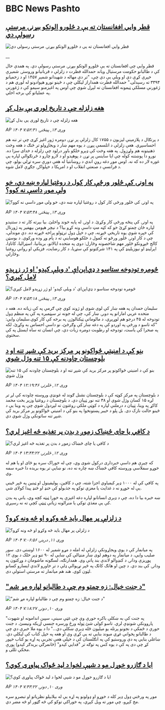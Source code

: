 # BBC News Pashto## [قطر وايي افغانستان ته یې د څلورو الوتکو بېړنۍ مرستې رسولې دي](https://www.bbc.co.uk/pashto/live/cx290ew8lq8t?at_medium=RSS&at_campaign=rss?at_campaign=githubrss)![قطر وايي افغانستان ته یې د څلورو الوتکو بېړنۍ مرستې رسولې دي](https://ichef.bbci.co.uk/ace/standard/240/cpsprodpb/30cb/live/83f5f6e0-894c-11f0-84c8-99de564f0440.jpg)__قطر وايي چې افغانستان ته یې څلورو الوتکو بېړنۍ مرستې رسولې دي. په همدې حال کې د طالبانو حکومت مرستیال ویاند حمدالله فطرت د زلزلې د قربانیانو وروستۍ شمېرې خپرې کړې دي او ویلي یې دي چې، "تر دې مهاله د شهیدانو شمېر ۱۴۵۷ او د زخمیانو ۳۳۹۴ ته رسېدلی." حمدالله فطرت همداراز لیکلي چې د ځينو نورو هېوادونو له لوري هم د ژغورنې مسلکي ټيمونه افغانستان ته لېږل شوي چې اوس په اغېزمنو سیمو کې د ژغورنې په عملیاتو کې برخه اخلي.## [هغه زلزله چې د تاریخ لوری یې بدل کړ](https://www.bbc.com/pashto/articles/cvgv443213eo?at_medium=RSS&at_campaign=rss?at_campaign=githubrss)![هغه زلزله چې د تاریخ لوری یې بدل کړ](https://ichef.bbci.co.uk/ace/ws/240/cpsprodpb/13ca/live/9bfb0670-5fbe-11f0-8755-2f8b5e5e47a7.png)_AP ۱۴۰۴ وږی ۱۳, پينځنۍ ۷:۵۲:۳۱_د پرتګال د پلازمېنې ليزبون د ۱۷۵۵ کال زلزلې پر نړۍ دومره ژور اغیز کړی چې تر ننه هم احساسېږي. هغې زلزلې د اتلسمې پېړۍ د یوه مهم ښار د ویجاړولو تر څنګ د هغه وخت ذهنیتونه هم ولړزول.
په هغه وخت کې ډېرو خلکو باور درلود چې زلزله د خدای سزا ده. نورو دا پوښتنه کوله چې ایا ساینس پر نړۍ د پوهېدو او  د لارو چارو د څرنګوالي لپاره یې غوره لار ده که نه. اوس موږ دغه روڼ اندي د روښانتیا له هغې دورې سره تړلي بولو، چې د فرانسې د صنعتي انقلاب او د امریکا د خپلواکۍ جګړې لامل شوه.## [په اونۍ کې څلور ورځې کار کول د روغتیا لپاره ښه دي، خو ولې موږ داسې نه کوو؟](https://www.bbc.com/pashto/articles/c07p75p5m3yo?at_medium=RSS&at_campaign=rss?at_campaign=githubrss)![په اونۍ کې څلور ورځې کار کول د روغتیا لپاره ښه دي، خو ولې موږ داسې نه کوو؟](https://ichef.bbci.co.uk/ace/ws/240/cpsprodpb/c00e/live/d38ada90-8802-11f0-84c8-99de564f0440.jpg)_AP ۱۴۰۴ وږی ۱۳, پينځنۍ ۷:۵۳:۴۸_په اونۍ کې پنځه ورځې کار وکړئ. د اونۍ له پایه خوند واخلئ. بیا بېرته کار ته د ستنېدو لپاره ځان چمتو کړئ خو که کټه مټ داسې ونه کړو بیا؟
د نیچر هېومن بېهفیر په ژورنال کې خپره شوې یوه تاریخي څېړنه، چې د خپل ډول ترټولو پراخه څېړنه ده. دې موندلې، چې د کار اونۍ څلور ورځو ته کمول د خلکو هوساینې ته د پام وړ وده ورکوي.
د بوسټن کالج څېړونکو څلور مهم شاخصونه وڅارل:
دوی په متحده ایالاتو، بریتانیا، اسټرالیا، کاناډا، اېرلینډ او نیوزیلینډ کې په ۱۴۱ شرکتونو کې ستړیا، د کار رضایت، فزیکي او رواني روغتیا وڅارلې.## [څومره تودوخه ستاسو د ډي‌اېن‌اې 'د ویلې کېدو' او ژر زړېدو لامل کېږي؟](https://www.bbc.com/pashto/articles/c620p21694jo?at_medium=RSS&at_campaign=rss?at_campaign=githubrss)![څومره تودوخه ستاسو د ډي‌اېن‌اې 'د ویلې کېدو' او ژر زړېدو لامل کېږي؟](https://ichef.bbci.co.uk/ace/ws/240/cpsprodpb/8603/live/dc7e98b0-8746-11f0-84c8-99de564f0440.jpg)_AP ۱۴۰۴ وږی ۱۳, پينځنۍ ۷:۵۳:۱۸_سلیمان حمدان په هغه ښار کې لوی شوی او ژوند کوي چې ګرمې په کې زیاته ده. هغه د متحده عربي اماراتو په دوبۍ ښار کې، چې  له جونه تر سپټمبره په کې په منظم ډول تودوخه له ۴۵ درجو هم لوړېږي، د مالوماتي ټیکنالوژۍ په برخه کې کار کوي.سلیمان وايي:
"که تاسو د ورځې په اوږدو کې په دغه ښار کې وګرځئ، نو داسې احساس به وکړئ، لکه په صحرا کې یاست، تودوخه او رطوبت دومره زیات دي، چې انسان ته ساه ایستل په کې سختوي.## [بنو کې د امنيتي ځواکونو پر مرکز بريد کې شپږ تنه او د بلوچستان چاودنه کې ۱۵ تنه وژل شوي](https://www.bbc.com/pashto/articles/c20603dnndko?at_medium=RSS&at_campaign=rss?at_campaign=githubrss)![بنو کې د امنيتي ځواکونو پر مرکز بريد کې شپږ تنه او د بلوچستان چاودنه کې ۱۵ تنه وژل شوي](https://ichef.bbci.co.uk/ace/ws/240/cpsprodpb/5194/live/ba13e8e0-887a-11f0-9cf6-cbf3e73ce2b9.jpg)_AP ۱۴۰۴ وږی ۱۲, څلرنۍ ۱۲:۱۹:۴۶_د بلوچستان په مرکز کوټه کې د بلوچستان نشنل ګوند له غونډې وروسته چاودنه کې لږ تر لږه ۱۵ کسان وژل شوي او ۳۸ تنه نور ټپيان دي. د بلوچستان د روغتیا وزير بخت محمد کاکړ په وينا، ټپيان د درملنې لپاره د کوټې ملکي روغتون ته لېږدول شوي چې په وينا يې د ځينو حالت نازک دی. بل پلو د خيبر پښتونخوا په بنو کې د امنيتي ځواکونو پر مرکز بريد کې شپږ تنه ساتونکي وژل شوي دي.## [د کافي یا چای څښاک زموږ د بدن پر تغذیه څه اغېز لري؟](https://www.bbc.com/pashto/articles/c87pvxv8eylo?at_medium=RSS&at_campaign=rss?at_campaign=githubrss)![د کافي یا چای څښاک زموږ د بدن پر تغذیه څه اغېز لري؟](https://ichef.bbci.co.uk/ace/ws/240/cpsprodpb/19f0/live/01b52500-88cc-11f0-84c8-99de564f0440.jpg)_AP ۱۴۰۴ وږی ۱۲, څلرنۍ ۱۳:۴۴:۲۲_که چیرې هم داسې خبرداری درکول شوی وي، چې له خوراک سره یو ځای او یا هم له خوړو سملاسي وروسته کافي څښاک ښه چاره نه ده، نو ښايي تر یوه بریده دا خبره سمه وي.

په کافي کې له ۱۰۰۰ ډېر کیمیاوي اجزا شته، چې د کافین، پولیفینول او ټینین په څېر ځینې یې له خوړو نه د غذایت یا مغزي توکو په جذبولو کې خنډ او ځنډ پیدا کولای شي.

ښه خبره بیا دا ده، چې د ډېری انسانانو لپاره دغه اغېزې په خورا ټیټه کچه وي، یانې په بدن کې یې مغذي توکي یا منرالونه زیاتې ټیټې کچې ته نه رسېږي.## [د زلزلې پر مهال باید څه وکړو او څه ونه کړو؟](https://www.bbc.com/pashto/articles/cevxv80zwdgo?at_medium=RSS&at_campaign=rss?at_campaign=githubrss)![د زلزلې پر مهال باید څه وکړو او څه ونه کړو؟](https://ichef.bbci.co.uk/ace/ws/240/cpsprodpb/b404/live/4a077620-8703-11f0-9cf6-cbf3e73ce2b9.jpg)_AP ۱۴۰۴ وږی ۱۱, درېنۍ ۷:۰۶:۵۶_په میانمار کې د یوې ویجاړونکې زلزلې له امله د مړو شمېر له ۱۶۰۰ اوښتی دی. سور صليب وایي، د میانمار په دوهم لوی ښار منډالې کې ښايي له ۹۰ تنو ډېر خلک د یوې ۱۲ پوړیزې ودانۍ د کنډوالو لاندې بند پاتې وي. همدارنګه، لسګونه ماشومان د وړکتون په ودانۍ کې بند دي. د چین او هانګ کانګ په څېر نړيوالې ډلې د تر خاورو لاندې ايسارو کسانو لټون کوي. هند هم ميانمار ته مرستې استولې دی.## ["د جنت خیال: زه چمتو وم چې د طالبانو لپاره مړ شم"](https://www.bbc.com/pashto/articles/c75492yl5zdo?at_medium=RSS&at_campaign=rss?at_campaign=githubrss)!["د جنت خیال: زه چمتو وم چې د طالبانو لپاره مړ شم"](https://ichef.bbci.co.uk/ace/ws/240/cpsprodpb/ca72/live/6e6d1840-81c1-11f0-b1e0-f1e3fb4f730d.jpg)_AP ۱۴۰۴ وږی ۱۰, دونۍ ۷:۱۸:۲۷_"په جنت کې به ښکلې باکره حورې وي چې غټې سینې، سپین اندامونه او شهوت پاروونکې شونډې لري. تاسو کولی شئ ټوله ورځ ورسره جنسي اړیکه ونیسئ. د جنت حورې د ځمکې د نجونو پرتله یو میلیون ځله ډېرې ښکلې دي..."
دا د یوه ملا خبرې دي چې د طالبانو پخواني غړي میوند بنايي ته یې کړې وې او هغه په خپل کتاب کې لیکلې دي.
ښاغلي بنايي په دې وروستیو کې په انګلستان کې د خپلې هغې تجربې په اړه یو کتاب خپور کړ چې دی په کې د یوه کس په توګه تر "فدايي کېدو" (ځانمرګي بریدګر کېدو) پورې مخکې تللی و.## [ایا د ګازرو خوړل مو د شپې لخوا د لید ځواک پیاوړی کوي؟](https://www.bbc.com/pashto/articles/cpwy4yge7yko?at_medium=RSS&at_campaign=rss?at_campaign=githubrss)![ایا د ګازرو خوړل مو د شپې لخوا د لید ځواک پیاوړی کوي؟](https://ichef.bbci.co.uk/ace/ws/240/cpsprodpb/bf54/live/b79e8c20-8706-11f0-b391-6936825093bd.jpg)_AP ۱۴۰۴ وږی ۱۰, دونۍ ۷:۴۳:۲۲_موږ په ورځني ډول ډېر کله د خوړو او ډولونو په اړه یې له بېلابېلو نظریاتو او تبصرو سره مخ کېږو، چې موږ ته ویل کېږي، په خوراکي توکو کې څه ګټور او څه مضر دي.